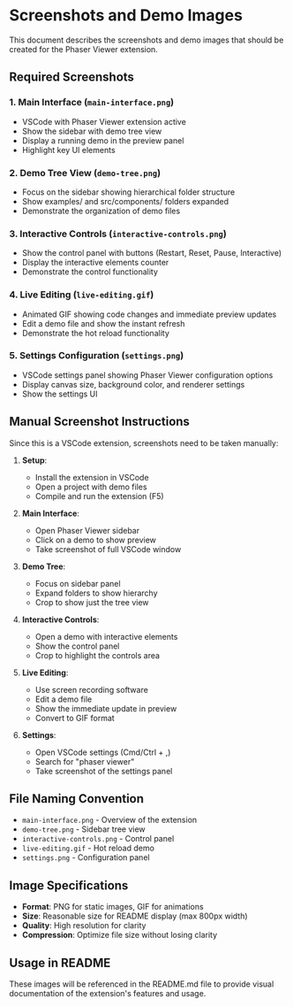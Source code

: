 # Screenshots and Demo Images

This document describes the screenshots and demo images that should be created for the Phaser Viewer extension.

## Required Screenshots

### 1. Main Interface (`main-interface.png`)
- VSCode with Phaser Viewer extension active
- Show the sidebar with demo tree view
- Display a running demo in the preview panel
- Highlight key UI elements

### 2. Demo Tree View (`demo-tree.png`)
- Focus on the sidebar showing hierarchical folder structure
- Show examples/ and src/components/ folders expanded
- Demonstrate the organization of demo files

### 3. Interactive Controls (`interactive-controls.png`)
- Show the control panel with buttons (Restart, Reset, Pause, Interactive)
- Display the interactive elements counter
- Demonstrate the control functionality

### 4. Live Editing (`live-editing.gif`)
- Animated GIF showing code changes and immediate preview updates
- Edit a demo file and show the instant refresh
- Demonstrate the hot reload functionality

### 5. Settings Configuration (`settings.png`)
- VSCode settings panel showing Phaser Viewer configuration options
- Display canvas size, background color, and renderer settings
- Show the settings UI

## Manual Screenshot Instructions

Since this is a VSCode extension, screenshots need to be taken manually:

1. **Setup**: 
   - Install the extension in VSCode
   - Open a project with demo files
   - Compile and run the extension (F5)

2. **Main Interface**:
   - Open Phaser Viewer sidebar
   - Click on a demo to show preview
   - Take screenshot of full VSCode window

3. **Demo Tree**:
   - Focus on sidebar panel
   - Expand folders to show hierarchy
   - Crop to show just the tree view

4. **Interactive Controls**:
   - Open a demo with interactive elements
   - Show the control panel
   - Crop to highlight the controls area

5. **Live Editing**:
   - Use screen recording software
   - Edit a demo file
   - Show the immediate update in preview
   - Convert to GIF format

6. **Settings**:
   - Open VSCode settings (Cmd/Ctrl + ,)
   - Search for "phaser viewer"
   - Take screenshot of the settings panel

## File Naming Convention

- `main-interface.png` - Overview of the extension
- `demo-tree.png` - Sidebar tree view
- `interactive-controls.png` - Control panel
- `live-editing.gif` - Hot reload demo
- `settings.png` - Configuration panel

## Image Specifications

- **Format**: PNG for static images, GIF for animations
- **Size**: Reasonable size for README display (max 800px width)
- **Quality**: High resolution for clarity
- **Compression**: Optimize file size without losing clarity

## Usage in README

These images will be referenced in the README.md file to provide visual documentation of the extension's features and usage.